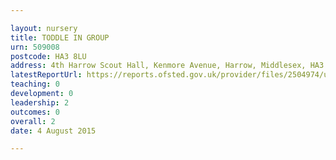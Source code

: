 ```yaml
---

layout: nursery
title: TODDLE IN GROUP
urn: 509008
postcode: HA3 8LU
address: 4th Harrow Scout Hall, Kenmore Avenue, Harrow, Middlesex, HA3 8LU
latestReportUrl: https://reports.ofsted.gov.uk/provider/files/2504974/urn/509008.pdf
teaching: 0
development: 0
leadership: 2
outcomes: 0
overall: 2
date: 4 August 2015

---
```


